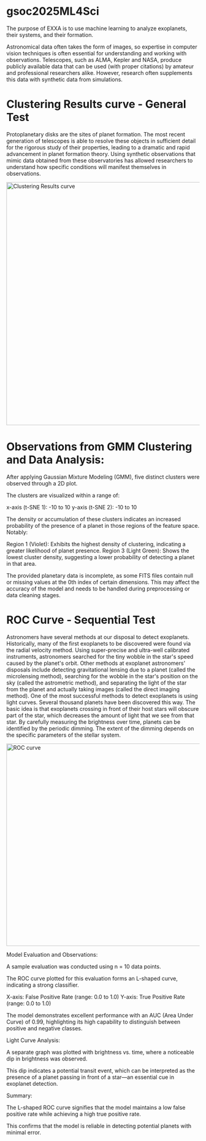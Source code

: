 # gsoc2025ML4Sci

The purpose of EXXA is to use machine learning to analyze exoplanets, their systems, and their formation. 

Astronomical data often takes the form of images, so expertise in computer vision techniques is often essential for understanding and working with observations. Telescopes, such as ALMA, Kepler and NASA, produce publicly available data that can be used (with proper citations) by amateur and professional researchers alike. However, research often supplements this data with synthetic data from simulations.

# Clustering Results curve - General Test

Protoplanetary disks are the sites of planet formation. The most recent generation of telescopes is able to resolve these objects in sufficient detail for the rigorous study of their properties, leading to a dramatic and rapid advancement in planet formation theory. Using synthetic observations that mimic data obtained from these observatories has allowed researchers to understand how specific conditions will manifest themselves in observations.


<img width="633" alt="Clustering Results curve" src="https://github.com/user-attachments/assets/c62f64a3-729f-4bdd-9b71-dc0dfb8df00a" />

# Observations from GMM Clustering and Data Analysis:

After applying Gaussian Mixture Modeling (GMM), five distinct clusters were observed through a 2D plot.

The clusters are visualized within a range of:

x-axis (t-SNE 1): -10 to 10
y-axis (t-SNE 2): -10 to 10

The density or accumulation of these clusters indicates an increased probability of the presence of a planet in those regions of the feature space. Notably:

Region 1 (Violet): Exhibits the highest density of clustering, indicating a greater likelihood of planet presence.
Region 3 (Light Green): Shows the lowest cluster density, suggesting a lower probability of detecting a planet in that area.

The provided planetary data is incomplete, as some FITS files contain null or missing values at the 0th index of certain dimensions. This may affect the accuracy of the model and needs to be handled during preprocessing or data cleaning stages.

# ROC Curve - Sequential Test

Astronomers have several methods at our disposal to detect exoplanets. Historically, many of the first exoplanets to be discovered were found via the radial velocity method. Using super-precise and ultra-well calibrated instruments, astronomers searched for the tiny wobble in the star's speed caused by the planet's orbit. Other methods at exoplanet astronomers' disposals include detecting gravitational lensing due to a planet (called the microlensing method), searching for the wobble in the star's position on the sky (called the astrometric method), and separating the light of the star from the planet and actually taking images (called the direct imaging method). One of the most successful methods to detect exoplanets is using light curves. Several thousand planets have been discovered this way. The basic idea is that exoplanets crossing in front of their host stars will obscure part of the star, which decreases the amount of light that we see from that star. By carefully measuring the brightness over time, planets can be identified by the periodic dimming. The extent of the dimming depends on the specific parameters of the stellar system.

<img width="527" alt="ROC curve" src="https://github.com/user-attachments/assets/a7ce6c41-38e7-4ab8-a23a-d8232531978f" />

Model Evaluation and Observations:

A sample evaluation was conducted using n = 10 data points.

The ROC curve plotted for this evaluation forms an L-shaped curve, indicating a strong classifier.

X-axis: False Positive Rate (range: 0.0 to 1.0)
Y-axis: True Positive Rate (range: 0.0 to 1.0)

The model demonstrates excellent performance with an AUC (Area Under Curve) of 0.99, highlighting its high capability to distinguish between positive and negative classes.

Light Curve Analysis:

A separate graph was plotted with brightness vs. time, where a noticeable dip in brightness was observed.

This dip indicates a potential transit event, which can be interpreted as the presence of a planet passing in front of a star—an essential cue in exoplanet detection.

Summary:

The L-shaped ROC curve signifies that the model maintains a low false positive rate while achieving a high true positive rate.

This confirms that the model is reliable in detecting potential planets with minimal error.
